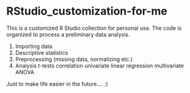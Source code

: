 # RStudio_customization-for-me
This is a customized R Studio collection for personal use.
The code is organized to process a preliminary data analysis.
1. Importing data
2. Descriptive statistics
3. Preprocessing (missing data, normalizing etc.)
4. Analysis
  t-tests
  correlation
  univariate linear regression
  multivariate ANOVA

Just to make life easier in the future.... :)
